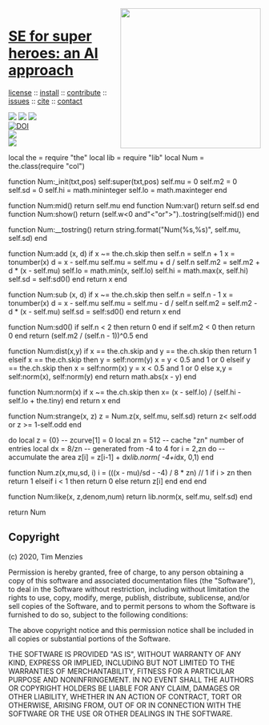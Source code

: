<a class=sehero name=top> 
<img align=right width=280 src="https://images-wixmp-ed30a86b8c4ca887773594c2.wixmp.com/f/2c218305-10f7-4dc5-b98c-8944ea7c6b98/d92z77z-85f30213-a950-43e6-93aa-ca906c6b4aac.jpg?token=eyJ0eXAiOiJKV1QiLCJhbGciOiJIUzI1NiJ9.eyJzdWIiOiJ1cm46YXBwOiIsImlzcyI6InVybjphcHA6Iiwib2JqIjpbW3sicGF0aCI6IlwvZlwvMmMyMTgzMDUtMTBmNy00ZGM1LWI5OGMtODk0NGVhN2M2Yjk4XC9kOTJ6Nzd6LTg1ZjMwMjEzLWE5NTAtNDNlNi05M2FhLWNhOTA2YzZiNGFhYy5qcGcifV1dLCJhdWQiOlsidXJuOnNlcnZpY2U6ZmlsZS5kb3dubG9hZCJdfQ.BY_xZ9vtOug8jM-lzpvybhtGb2rItxHbWs1sDGlNEAY">
<h1><a href="/README.md#top">SE for super heroes: an AI approach</a></h1> 
<p> <a
href="https://github.com/sehero/lua/blob/master/LICENSE">license</a> :: <a
href="https://github.com/sehero/lua/blob/master/INSTALL.md#top">install</a> :: <a
href="https://github.com/sehero/lua/blob/master/CODE_OF_CONDUCT.md#top">contribute</a> :: <a
href="https://github.com/sehero/lua/issues">issues</a> :: <a
href="https://github.com/sehero/lua/blob/master/CITATION.md#top">cite</a> :: <a
href="https://github.com/sehero/lua/blob/master/CONTACT.md#top">contact</a> </p><p> 
<img src="https://img.shields.io/badge/license-mit-red">   
<img src="https://img.shields.io/badge/language-lua-orange">    
<img src="https://img.shields.io/badge/purpose-ai,se-blueviolet"><br>
<a href="https://zenodo.org/badge/latestdoi/263210595"><img src="https://zenodo.org/badge/263210595.svg" alt="DOI"></a><br>
<img src="https://img.shields.io/badge/platform-mac,*nux-informational"><br>
<a href="https://travis-ci.org/github/sehero/lua"><img 
src="https://travis-ci.org/sehero/lua.svg?branch=master"></a><br>  
</p>
local the = require "the"
local lib = require "lib"
local Num = the.class(require "col")

function Num:_init(txt,pos)
  self:super(txt,pos)
  self.mu  = 0
  self.m2  = 0
  self.sd  = 0
  self.hi  = math.mininteger
  self.lo  = math.maxinteger
end

function Num:mid()  return self.mu end
function Num:var()  return self.sd end
function Num:show() 
  return (self.w<0 and"<"or">")..tostring(self:mid()) end

function Num:__tostring()
  return string.format("Num(%s,%s)", self.mu, self.sd)
end

function Num:add (x,    d)
  if x ~= the.ch.skip then 
    self.n  = self.n + 1
    x       = tonumber(x)
    d       = x - self.mu
    self.mu = self.mu + d / self.n
    self.m2 = self.m2 + d * (x - self.mu) 
    self.lo = math.min(x, self.lo)
    self.hi = math.max(x, self.hi)
    self.sd = self:sd0()
  end
  return x
end

function Num:sub (x,     d)
  if x ~= the.ch.skip then 
    self.n  = self.n - 1
    x       = tonumber(x)
    d       = x - self.mu
    self.mu = self.mu - d / self.n
    self.m2 = self.m2 - d * (x - self.mu) 
    self.sd = self:sd0()
  end
  return x
end

function Num:sd0()
  if self.n  < 2 then return 0 end
  if self.m2 < 0 then return 0 end
  return (self.m2 / (self.n - 1))^0.5 
end

function Num:dist(x,y)
  if x == the.ch.skip and y == the.ch.skip then
    return 1
  elseif x == the.ch.skip then
    y = self:norm(y)
    x = y < 0.5 and 1 or 0
  elseif y == the.ch.skip then 
    x = self:norm(x)
    y = x < 0.5 and 1 or 0
  else 
    x,y = self:norm(x), self:norm(y)
  end
  return math.abs(x - y)
end

function Num:norm(x)
  if x ~= the.ch.skip then
    x= (x - self.lo) / (self.hi - self.lo + the.tiny)
  end
  return x
end

function Num:strange(x,  z)
  z = Num.z(x, self.mu, self.sd) 
  return z< self.odd or z >= 1-self.odd
end

do
  local z  = {0}  -- zcurve[1] = 0
  local zn = 512  -- cache "zn" number of entries
  local dx = 8/zn -- generated from -4 to 4
  for i  = 2,zn do -- accumulate the area
    z[i] = z[i-1] + dx*lib.norm( -4+i*dx, 0,1)  end

  function Num.z(x,mu,sd,     i)
    i = (((x - mu)/sd  - -4) / 8 * zn) // 1
    if     i > zn then return 1 
    elseif i < 1  then return 0 
    else          return z[i] end end
end

function Num:like(x,   z,denom,num)
  return lib.norm(x, self.mu, self.sd)
end

return Num

## Copyright

(c) 2020, Tim Menzies

Permission is hereby granted, free of charge, to any person obtaining a copy
of this software and associated documentation files (the "Software"), to deal
in the Software without restriction, including without limitation the rights
to use, copy, modify, merge, publish, distribute, sublicense, and/or sell
copies of the Software, and to permit persons to whom the Software is
furnished to do so, subject to the following conditions:

The above copyright notice and this permission notice shall be included in all
copies or substantial portions of the Software.

THE SOFTWARE IS PROVIDED "AS IS", WITHOUT WARRANTY OF ANY KIND, EXPRESS OR
IMPLIED, INCLUDING BUT NOT LIMITED TO THE WARRANTIES OF MERCHANTABILITY,
FITNESS FOR A PARTICULAR PURPOSE AND NONINFRINGEMENT. IN NO EVENT SHALL THE
AUTHORS OR COPYRIGHT HOLDERS BE LIABLE FOR ANY CLAIM, DAMAGES OR OTHER
LIABILITY, WHETHER IN AN ACTION OF CONTRACT, TORT OR OTHERWISE, ARISING FROM,
OUT OF OR IN CONNECTION WITH THE SOFTWARE OR THE USE OR OTHER DEALINGS IN THE
SOFTWARE.

